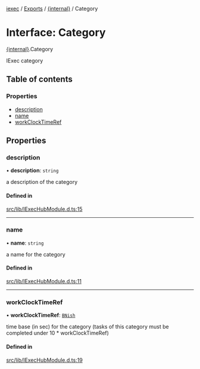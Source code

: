 [iexec](../README.md) / [Exports](../modules.md) / [{internal}](../modules/internal_.md) / Category

# Interface: Category

[{internal}](../modules/internal_.md).Category

IExec category

## Table of contents

### Properties

- [description](internal_.Category.md#description)
- [name](internal_.Category.md#name)
- [workClockTimeRef](internal_.Category.md#workclocktimeref)

## Properties

### description

• **description**: `string`

a description of the category

#### Defined in

[src/lib/IExecHubModule.d.ts:15](https://github.com/iExecBlockchainComputing/iexec-sdk/blob/19522bb/src/lib/IExecHubModule.d.ts#L15)

___

### name

• **name**: `string`

a name for the category

#### Defined in

[src/lib/IExecHubModule.d.ts:11](https://github.com/iExecBlockchainComputing/iexec-sdk/blob/19522bb/src/lib/IExecHubModule.d.ts#L11)

___

### workClockTimeRef

• **workClockTimeRef**: [`BNish`](../modules/internal_.md#bnish)

time base (in sec) for the category (tasks of this category must be completed under 10 * workClockTimeRef)

#### Defined in

[src/lib/IExecHubModule.d.ts:19](https://github.com/iExecBlockchainComputing/iexec-sdk/blob/19522bb/src/lib/IExecHubModule.d.ts#L19)
